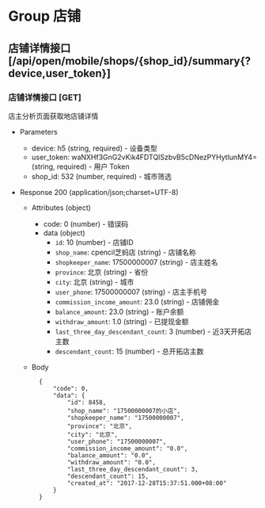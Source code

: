 # Group 店铺

## 店铺详情接口 [/api/open/mobile/shops/{shop_id}/summary{?device,user_token}]
### 店铺详情接口 [GET]
店主分析页面获取地店铺详情

+ Parameters
    + device: h5 (string, required) - 设备类型
    + user_token: waNXHf3GnG2vKik4FDTQISzbvB5cDNezPYHytlunMY4= (string, required) - 用户 Token
    + shop_id: 532 (number, required) - 城市筛选

+ Response 200 (application/json;charset=UTF-8)
    + Attributes (object)
        + code: 0 (number) - 错误码
        + data (object)
          + `id`: 10 (number) - 店铺ID
          + `shop_name`: cpencil芝蚂店 (string) - 店铺名称
          + `shopkeeper_name`: 17500000007 (string) - 店主姓名
          + `province`: 北京 (string) - 省份
          + `city`: 北京 (string) - 城市
          + `user_phone`: 17500000007 (string) - 店主手机号
          + `commission_income_amount`: 23.0 (string) - 店铺佣金
          + `balance_amount`: 23.0 (string) - 账户余额
          + `withdraw_amount`: 1.0 (string) - 已提现金额
          + `last_three_day_descendant_count`: 3 (number) - 近3天开拓店主数
          + `descendant_count`: 15 (number) - 总开拓店主数

    + Body

            {
                "code": 0,
                "data": {
                    "id": 8458,
                    "shop_name": "17500000007的小店",
                    "shopkeeper_name": "17500000007",
                    "province": "北京",
                    "city": "北京",
                    "user_phone": "17500000007",
                    "commission_income_amount": "0.0",
                    "balance_amount": "0.0",
                    "withdraw_amount": "0.0",
                    "last_three_day_descendant_count": 3,
                    "descendant_count": 15,
                    "created_at": "2017-12-28T15:37:51.000+08:00"
                }
            }
